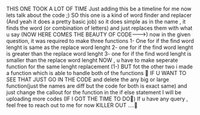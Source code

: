THIS ONE TOOK A LOT OF TIME
Just adding this be a timeline for me
now lets talk about the code ;)
SO this one is a kind of  word finder and replacer (And yeah it does a pretty basic job)
so it does simple as in the name , it finds the word (or combination of letters) and just replaces them with what u say 
 (NOW HERE COMES THE BEAUTY OF CODE--->) now in the given question, it was required to make three functions
1- One for if the find word lenght is same as the replace word lenght
2- one for if the find word lenght is greater than the replace word lenght
3- one for if the find word lenght is smaller than the replace word lenght
NOW , u have to make seperate function for the same lenght replacement (1-) BUT fot the other two i made a function which is able to handle both of the functions  🤯
IF U WANT TO SEE THAT JUST GO IN THE CODE and delete the any big or large function(just the names are diff but the code for both is exact same) and just change the callout for the function in the if else statement
I will be uploading more codes (IF I GOT THE TIME TO DO👾)
If u have any query , feel free to reach out to me 
for now KILLER OUT ....👾
